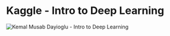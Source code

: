 # Kaggle - Intro to Deep Learning
![Kemal Musab Dayioglu - Intro to Deep Learning](https://github.com/kemda2/Kaggle-Courses/assets/19648132/0eb2c3b0-1563-4dfe-b0fc-18709b218cba)
